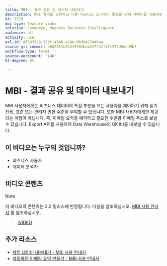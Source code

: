 ```yaml
---
title: MBI - 결과 공유 및 데이터 내보내기
description: MBI 결과를 공유하고 다른 비즈니스 도구와의 통합을 위해 데이터를 내보내는 방법에 대해 알아봅니다.
kt: 5728
doc-type: feature video
solution: Commerce, Magento Business Intelligence
audience: all
activity: use
exl-id: 4f54f92b-329f-48b8-a14e-d6d8423446aa
source-git-commit: e8d2631b31319701beb327f42fdf1372d9dad9b7
workflow-type: tm+mt
source-wordcount: '146'
ht-degree: 0%

---
```


# MBI - 결과 공유 및 데이터 내보내기

MBI 사용자에게는 비즈니스 데이터의 특정 부분을 보는 사용자를 제어하기 위해 읽기 전용, 표준 또는 관리자 권한 수준을 부여할 수 있습니다. 또한 MBI 사용자에게만 제공되는 이점이 아닙니다. 즉, 이메일 요약을 예약하고 필요한 수만큼 이메일 주소로 보낼 수 있습니다. Export API를 사용하여 Data Warehouse의 데이터를 내보낼 수 있습니다.

## 이 비디오는 누구의 것입니까?

- 비즈니스 사용자
- 데이터 분석가

## 비디오 콘텐츠

>[!NOTE]
>
>이 비디오의 콘텐츠는 2.2 릴리스에 반영됩니다. 다음을 참조하십시오. [MBI 사용 안내서](https://experienceleague.adobe.com/docs/commerce-business-intelligence/mbi/guide-overview.html) 를 참조하십시오.

>[!VIDEO](https://video.tv.adobe.com/v/35983?quality=12&learn=on)

## 추가 리소스

- [차트 데이터 내보내기 - MBI 사용 안내서](https://experienceleague.adobe.com/docs/commerce-business-intelligence/mbi/build/share/exp-chart-dash.html)
- [자동화된 이메일 요약 만들기 - MBI 사용 안내서](https://experienceleague.adobe.com/docs/commerce-business-intelligence/mbi/build/share/email-summaries.html)
